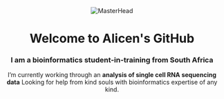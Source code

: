 <div style="text-align: center;">
  <img src="https://export-download.canva.com/HxDF0/DAFXkiHxDF0/30/0/0001-5238083921328377901.jpg?X-Amz-Algorithm=AWS4-HMAC-SHA256&X-Amz-Credential=AKIAJHKNGJLC2J7OGJ6Q%2F20230724%2Fus-east-1%2Fs3%2Faws4_request&X-Amz-Date=20230724T151452Z&X-Amz-Expires=19823&X-Amz-Signature=1934237c51ea40231075b9cd3ca6ea828863663e39e0004a863bd65bf01b9fe1&X-Amz-SignedHeaders=host&response-content-disposition=attachment%3B%20filename%2A%3DUTF-8%27%27git%2520hub.jpg&response-expires=Mon%2C%2024%20Jul%202023%2020%3A45%3A15%20GMT" alt="MasterHead">
  <h1 align="center">Welcome to Alicen's GitHub</h1>
  <h3 align="center">I am a bioinformatics student-in-training from South Africa</h3>

  <p style="text-align: center;">
    I’m currently working through an <strong>analysis of single cell RNA sequencing data</strong>
    Looking for help from kind souls with bioinformatics expertise of any kind.
  </p>
</div>
